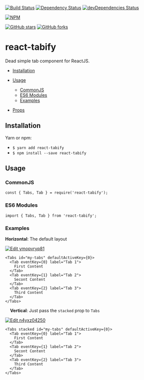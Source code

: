 [![Build Status](https://travis-ci.org/mikechabot/react-tabify.svg?branch=master)](https://travis-ci.org/mikechabot/react-tabify)
[![Dependency Status](https://david-dm.org/mikechabot/react-tabify.svg)](https://david-dm.org/mikechabot/react-tabify)
[![devDependencies Status](https://david-dm.org/mikechabot/react-tabify/dev-status.svg)](https://david-dm.org/mikechabot/react-tabify?type=dev)

[![NPM](https://nodei.co/npm/react-tabify.png)](https://nodei.co/npm/react-tabify/)

[![GitHub stars](https://img.shields.io/github/stars/mikechabot/react-tabify.svg?style=social&label=Star)](https://github.com/mikechabot/react-tabify)
[![GitHub forks](https://img.shields.io/github/forks/mikechabot/react-tabify.svg?style=social&label=Fork)](https://github.com/mikechabot/react-tabify)

# react-tabify

Dead simple tab component for ReactJS.

- [Installation](#installation)
- [Usage](#usage)
  - [CommonJS](#commonjs)
  - [ES6 Modules](#es6-modules)
  - [Examples](#examples)
    
- [Props](#props)


## <a name="react-tabify#installation">Installation</a>

Yarn or npm:

* `$ yarn add react-tabify`
* `$ npm install --save react-tabify`

## <a name="react-tabify#usage">Usage</a>

### <a name="react-tabify#commonjs">CommonJS</a>

    const { Tabs, Tab } = require('react-tabify');

### <a name="react-tabify#es6-modules">ES6 Modules</a>

    import { Tabs, Tab } from 'react-tabify';
    
### <a name="react-tabify#examples">Examples</a>

**Horizontal**: The default layout

[![Edit ymopvryp81](https://codesandbox.io/static/img/play-codesandbox.svg)](https://codesandbox.io/s/ymopvryp81)

    <Tabs id="my-tabs" defaultActiveKey={0}>
      <Tab eventKey={0} label="Tab 1">
        First Content
      </Tab>
      <Tab eventKey={1} label="Tab 2">
        Secont Content
      </Tab>
      <Tab eventKey={2} label="Tab 3">
        Third Content
      </Tab>
    </Tabs>
    
**Vertical**: Just pass the `stacked` prop to `Tabs`

[![Edit n4yxz04250](https://codesandbox.io/static/img/play-codesandbox.svg)](https://codesandbox.io/s/n4yxz04250)

    <Tabs stacked id="my-tabs" defaultActiveKey={0}>
      <Tab eventKey={0} label="Tab 1">
        First Content
      </Tab>
      <Tab eventKey={1} label="Tab 2">
        Secont Content
      </Tab>
      <Tab eventKey={2} label="Tab 3">
        Third Content
      </Tab>
    </Tabs>
